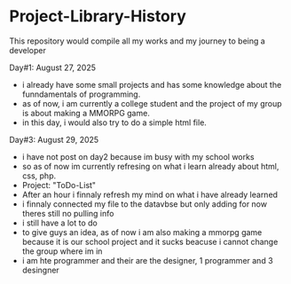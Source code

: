 # Project-Library-History
This repository would compile all my works and my journey to being a developer


Day#1: August 27, 2025
- i already have some small projects and has some knowledge about the funndamentals of programming.
- as of now, i am currently a college student and the project of my group is about making a MMORPG game.
- in this day, i would also try to do a simple html file.

Day#3: August 29, 2025
- i have not post on day2 because im busy with my school works
- so as of now im currently refresing on what i learn already about html, css, php.
- Project: "ToDo-List"
- After an hour i finnaly refresh my mind on what i have already learned
- i finnaly connected my file to the datavbse but only adding for now theres still no pulling info
- i still have a lot to do
- to give guys an idea, as of now i am also making a mmorpg game because it is our school project and it sucks beacuse i cannot change the group where im in
- i am hte programmer and their are the designer, 1 programmer and 3 desingner

